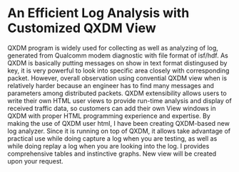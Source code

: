 # An Efficient Log Analysis with Customized QXDM View

QXDM program is widely used for collecting as well as analyzing of log, generated from Qualcomm modem diagnostic with file format of isf/hdf. 
As QXDM is basically putting messages on show in text format distingused by key, 
it is very powerful to look into specific area closely with corresponding packet. 
However, overall observation using convential QXDM view when is relatively harder 
because an engineer has to find many messages and parameters among distributed packets. 
QXDM extensibility allows users to write their own HTML user views to provide run-time analysis and display of received traffic data, 
so customers can add their own View windows in QXDM with proper HTML programming experience and expertise. 
By making the use of QXDM user html, I have been creating QXDM-based new log analyzer. 
Since it is running on top of QXDM, it allows take advantage of practical use while doing capture a log when you are testing, 
as well as while doing replay a log when you are looking into the log. 
I provides comprehensive tables and instinctive graphs. 
New view will be created upon your request.



